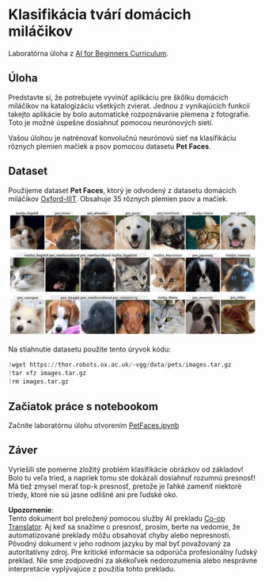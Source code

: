 <!--
CO_OP_TRANSLATOR_METADATA:
{
  "original_hash": "f3d2cee9cb3c52160419e560c57a690e",
  "translation_date": "2025-08-25T22:58:09+00:00",
  "source_file": "lessons/4-ComputerVision/07-ConvNets/lab/README.md",
  "language_code": "sk"
}
-->
# Klasifikácia tvárí domácich miláčikov

Laboratórna úloha z [AI for Beginners Curriculum](https://github.com/microsoft/ai-for-beginners).

## Úloha

Predstavte si, že potrebujete vyvinúť aplikáciu pre škôlku domácich miláčikov na katalogizáciu všetkých zvierat. Jednou z vynikajúcich funkcií takejto aplikácie by bolo automatické rozpoznávanie plemena z fotografie. Toto je možné úspešne dosiahnuť pomocou neurónových sietí.

Vašou úlohou je natrénovať konvolučnú neurónovú sieť na klasifikáciu rôznych plemien mačiek a psov pomocou datasetu **Pet Faces**.

## Dataset

Použijeme dataset **Pet Faces**, ktorý je odvodený z datasetu domácich miláčikov [Oxford-IIIT](https://www.robots.ox.ac.uk/~vgg/data/pets/). Obsahuje 35 rôznych plemien psov a mačiek.

![Dataset, s ktorým budeme pracovať](../../../../../../translated_images/data.50b2a9d5484bdbf0f52f5765b381cec9efe2bd296a98f007f90bedb6ac67f2a8.sk.png)

Na stiahnutie datasetu použite tento úryvok kódu:

```python
!wget https://thor.robots.ox.ac.uk/~vgg/data/pets/images.tar.gz
!tar xfz images.tar.gz
!rm images.tar.gz
```

## Začiatok práce s notebookom

Začnite laboratórnu úlohu otvorením [PetFaces.ipynb](../../../../../../lessons/4-ComputerVision/07-ConvNets/lab/PetFaces.ipynb)

## Záver

Vyriešili ste pomerne zložitý problém klasifikácie obrázkov od základov! Bolo tu veľa tried, a napriek tomu ste dokázali dosiahnuť rozumnú presnosť! Má tiež zmysel merať top-k presnosť, pretože je ľahké zameniť niektoré triedy, ktoré nie sú jasne odlišné ani pre ľudské oko.

**Upozornenie**:  
Tento dokument bol preložený pomocou služby AI prekladu [Co-op Translator](https://github.com/Azure/co-op-translator). Aj keď sa snažíme o presnosť, prosím, berte na vedomie, že automatizované preklady môžu obsahovať chyby alebo nepresnosti. Pôvodný dokument v jeho rodnom jazyku by mal byť považovaný za autoritatívny zdroj. Pre kritické informácie sa odporúča profesionálny ľudský preklad. Nie sme zodpovední za akékoľvek nedorozumenia alebo nesprávne interpretácie vyplývajúce z použitia tohto prekladu.